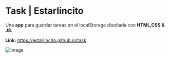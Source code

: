 # Task | Estarlincito
  Una **app** para guardar tareas en el localStorage diseñada con **HTML,CSS & JS.**

  **Link:** https://estarlincito.github.io/task

  ![image](https://user-images.githubusercontent.com/89669432/131275007-cb844985-4610-4754-a31c-6b9470418836.png)


